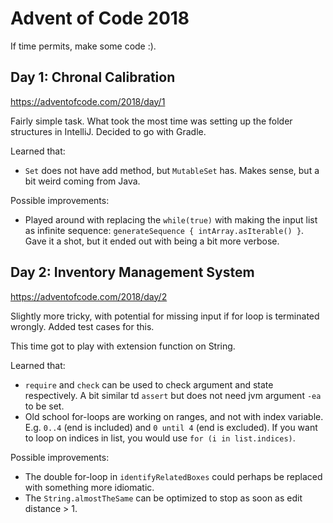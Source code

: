 Advent of Code 2018
===================

If time permits, make some code :).

Day 1: Chronal Calibration
--------------------------

<https://adventofcode.com/2018/day/1>

Fairly simple task. What took the most time was setting up the folder structures in IntelliJ. Decided to go with Gradle.

Learned that:

* `Set` does not have add method, but `MutableSet` has. Makes sense, but a bit weird coming from Java.

Possible improvements:

* Played around with replacing the `while(true)` with making the input list as infinite sequence:
`generateSequence { intArray.asIterable() }`. Gave it a shot, but it ended out with being a bit more verbose.


Day 2: Inventory Management System
----------------------------------

<https://adventofcode.com/2018/day/2>

Slightly more tricky, with potential for missing input if for loop is terminated wrongly. Added test cases for this.
 
This time got to play with extension function on String.

Learned that:

* `require` and `check` can be used to check argument and state respectively. A bit similar td `assert` but does not need
jvm argument `-ea` to be set.
* Old school for-loops are working on ranges, and not with index variable. E.g. `0..4` (end is included) and 
`0 until 4` (end is excluded). If you want to loop on indices in list, you would use `for (i in list.indices)`.

Possible improvements:

* The double for-loop in `identifyRelatedBoxes` could perhaps be replaced with something more idiomatic. 
* The `String.almostTheSame` can be optimized to stop as soon as edit distance > 1.